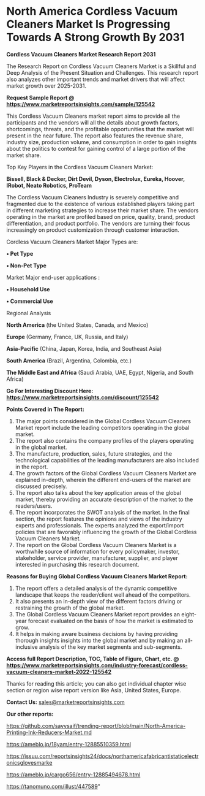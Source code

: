# North America Cordless Vacuum Cleaners Market Is Progressing Towards A Strong Growth By 2031

<strong>Cordless Vacuum Cleaners Market Research Report 2031</strong>

The Research Report on Cordless Vacuum Cleaners Market is a Skillful and Deep Analysis of the Present Situation and Challenges. This research report also analyzes other important trends and market drivers that will affect market growth over 2025-2031.

<strong>Request Sample Report @ <a href=https://www.marketreportsinsights.com/sample/125542>https://www.marketreportsinsights.com/sample/125542</a></strong>

This Cordless Vacuum Cleaners market report aims to provide all the participants and the vendors will all the details about growth factors, shortcomings, threats, and the profitable opportunities that the market will present in the near future. The report also features the revenue share, industry size, production volume, and consumption in order to gain insights about the politics to contest for gaining control of a large portion of the market share.

Top Key Players in the Cordless Vacuum Cleaners Market:

<strong>Bissell, Black & Decker, Dirt Devil, Dyson, Electrolux, Eureka, Hoover, IRobot, Neato Robotics, ProTeam</strong>

The Cordless Vacuum Cleaners Industry is severely competitive and fragmented due to the existence of various established players taking part in different marketing strategies to increase their market share. The vendors operating in the market are profiled based on price, quality, brand, product differentiation, and product portfolio. The vendors are turning their focus increasingly on product customization through customer interaction.

Cordless Vacuum Cleaners Market Major Types are:

<strong>• Pet Type

• Non-Pet Type</strong>

Market Major end-user applications :

<strong>• Household Use

• Commercial Use</strong>

Regional Analysis

</u><strong><b>North America</b></strong> (the United States, Canada, and Mexico)

<strong><b>Europe </b></strong>(Germany, France, UK, Russia, and Italy)

<strong><b>Asia-Pacific</b></strong> (China, Japan, Korea, India, and Southeast Asia)

<strong><b>South America</b></strong> (Brazil, Argentina, Colombia, etc.)

<strong><b>The Middle East and Africa</b></strong> (Saudi Arabia, UAE, Egypt, Nigeria, and South Africa)

<strong>Go For Interesting Discount Here: <a href=https://www.marketreportsinsights.com/discount/125542>https://www.marketreportsinsights.com/discount/125542</a></strong>

<strong>Points Covered in The Report:</strong>
<ol>
  <li>The major points considered in the Global Cordless Vacuum Cleaners Market report include the leading competitors operating in the global market.</li>
  <li>The report also contains the company profiles of the players operating in the global market.</li>
  <li>The manufacture, production, sales, future strategies, and the technological capabilities of the leading manufacturers are also included in the report.</li>
  <li>The growth factors of the Global Cordless Vacuum Cleaners Market are explained in-depth, wherein the different end-users of the market are discussed precisely.</li>
  <li>The report also talks about the key application areas of the global market, thereby providing an accurate description of the market to the readers/users.</li>
  <li>The report incorporates the SWOT analysis of the market. In the final section, the report features the opinions and views of the industry experts and professionals. The experts analyzed the export/import policies that are favorably influencing the growth of the Global Cordless Vacuum Cleaners Market.</li>
  <li>The report on the Global Cordless Vacuum Cleaners Market is a worthwhile source of information for every policymaker, investor, stakeholder, service provider, manufacturer, supplier, and player interested in purchasing this research document.</li>
</ol>
<strong>Reasons for Buying Global Cordless Vacuum Cleaners Market Report:</strong>

<ol>
  <li>The report offers a detailed analysis of the dynamic competitive landscape that keeps the reader/client well ahead of the competitors.</li>
  <li>It also presents an in-depth view of the different factors driving or restraining the growth of the global market.</li>
  <li>The Global Cordless Vacuum Cleaners Market report provides an eight-year forecast evaluated on the basis of how the market is estimated to grow.</li>
  <li>It helps in making aware business decisions by having providing thorough insights insights into the global market and by making an all-inclusive analysis of the key market segments and sub-segments.</li>
</ol>
<strong>Access full Report Description, TOC, Table of Figure, Chart, etc. @ <a href=https://www.marketreportsinsights.com/industry-forecast/cordless-vacuum-cleaners-market-2022-125542>https://www.marketreportsinsights.com/industry-forecast/cordless-vacuum-cleaners-market-2022-125542</a></strong>


Thanks for reading this article; you can also get individual chapter wise section or region wise report version like Asia, United States, Europe.

<strong>Contact Us:</strong>
sales@marketreportsinsights.com

<strong>Our other reports:</strong>

<a href=https://github.com/sayysaif/trending-report/blob/main/North-America-Printing-Ink-Reducers-Market.md>https://github.com/sayysaif/trending-report/blob/main/North-America-Printing-Ink-Reducers-Market.md</a>

<a href=https://ameblo.jp/18yam/entry-12885510359.html>https://ameblo.jp/18yam/entry-12885510359.html</a>

<a href=https://issuu.com/reportsinsights24/docs/northamericafabricantistaticelectronicsglovesmarke>https://issuu.com/reportsinsights24/docs/northamericafabricantistaticelectronicsglovesmarke</a>

<a href=https://ameblo.jp/cargo656/entry-12885494678.html>https://ameblo.jp/cargo656/entry-12885494678.html</a>

<a href=https://tanomuno.com/illust/447589>https://tanomuno.com/illust/447589</a>"
